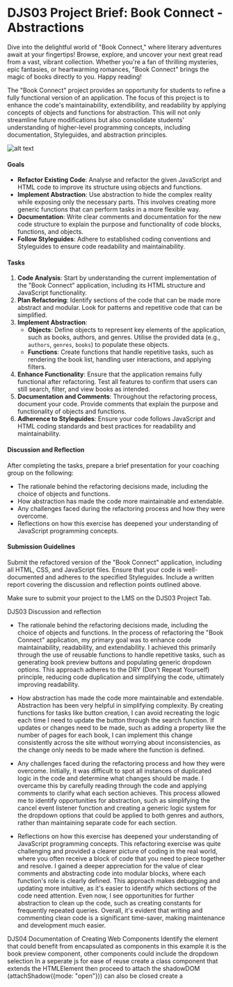 # DJS03 Project Brief: Book Connect - Abstractions

Dive into the delightful world of "Book Connect," where literary adventures await at your fingertips! Browse, explore, and uncover your next great read from a vast, vibrant collection. Whether you're a fan of thrilling mysteries, epic fantasies, or heartwarming romances, "Book Connect" brings the magic of books directly to you. Happy reading! 

The "Book Connect" project provides an opportunity for students to refine a fully functional version of an application. The focus of this project is to enhance the code's maintainability, extendibility, and readability by applying concepts of objects and functions for abstraction. This will not only streamline future modifications but also consolidate students' understanding of higher-level programming concepts, including documentation, Styleguides, and abstraction principles.

![alt text](image.png)

#### Goals

- **Refactor Existing Code**: Analyse and refactor the given JavaScript and HTML code to improve its structure using objects and functions.
- **Implement Abstraction**: Use abstraction to hide the complex reality while exposing only the necessary parts. This involves creating more generic functions that can perform tasks in a more flexible way.
- **Documentation**: Write clear comments and documentation for the new code structure to explain the purpose and functionality of code blocks, functions, and objects.
- **Follow Styleguides**: Adhere to established coding conventions and Styleguides to ensure code readability and maintainability.

#### Tasks

1. **Code Analysis**: Start by understanding the current implementation of the "Book Connect" application, including its HTML structure and JavaScript functionality.
2. **Plan Refactoring**: Identify sections of the code that can be made more abstract and modular. Look for patterns and repetitive code that can be simplified.
3. **Implement Abstraction**:
   - **Objects**: Define objects to represent key elements of the application, such as books, authors, and genres. Utilise the provided data (e.g., `authors`, `genres`, `books`) to populate these objects.
   - **Functions**: Create functions that handle repetitive tasks, such as rendering the book list, handling user interactions, and applying filters.
4. **Enhance Functionality**: Ensure that the application remains fully functional after refactoring. Test all features to confirm that users can still search, filter, and view books as intended.
5. **Documentation and Comments**: Throughout the refactoring process, document your code. Provide comments that explain the purpose and functionality of objects and functions.
6. **Adherence to Styleguides**: Ensure your code follows JavaScript and HTML coding standards and best practices for readability and maintainability.

#### Discussion and Reflection

After completing the tasks, prepare a brief presentation for your coaching group on the following:
- The rationale behind the refactoring decisions made, including the choice of objects and functions.
- How abstraction has made the code more maintainable and extendable.
- Any challenges faced during the refactoring process and how they were overcome.
- Reflections on how this exercise has deepened your understanding of JavaScript programming concepts.

#### Submission Guidelines

Submit the refactored version of the "Book Connect" application, including all HTML, CSS, and JavaScript files. Ensure that your code is well-documented and adheres to the specified Styleguides. Include a written report covering the discussion and reflection points outlined above.

Make sure to submit your project to the LMS on the DJS03 Project Tab.

DJS03
Discussion and reflection

- The rationale behind the refactoring decisions made, including the choice of objects and functions.
   In the process of refactoring the "Book Connect" application, my primary goal was to enhance code maintainability, readability, and extendability. I achieved this primarily through the use of reusable functions to handle repetitive tasks, such as generating book preview buttons and populating generic dropdown options. This approach adheres to the DRY (Don't Repeat Yourself) principle, reducing code duplication and simplifying the code, ultimately improving readability.

- How abstraction has made the code more maintainable and extendable.
   Abstraction has been very helpful in simplifying complexity. By creating functions for tasks like button creation, I can avoid recreating the logic each time I need to update the button through the search function. If updates or changes need to be made, such as adding a property like the number of pages for each book, I can implement this change consistently across the site without worrying about inconsistencies, as the change only needs to be made where the function is defined.

- Any challenges faced during the refactoring process and how they were overcome.
   Initially, it was difficult to spot all instances of duplicated logic in the code and determine what changes should be made. I overcame this by carefully reading through the code and applying comments to clarify what each section achieves. This process allowed me to identify opportunities for abstraction, such as simplifying the cancel event listener function and creating a generic logic system for the dropdown options that could be applied to both genres and authors, rather than maintaining separate code for each section.
   
- Reflections on how this exercise has deepened your understanding of JavaScript programming concepts.
   This refactoring exercise was quite challenging and provided a clearer picture of coding in the real world, where you often receive a block of code that you need to piece together and resolve. I gained a deeper appreciation for the value of clear comments and abstracting code into modular blocks, where each function's role is clearly defined. This approach makes debugging and updating more intuitive, as it's easier to identify which sections of the code need attention. Even now, I see opportunities for further abstraction to clean up the code, such as creating constants for frequently repeated queries. Overall, it's evident that writing and commenting clean code is a significant time-saver, making maintenance and development much easier.

DJS04
Documentation of Creating Web Components
   Identify the element that could benefit from encapsulated as components
      in this example it is the book preview component, other components could include the dropdown selection
   In a seperate js for ease of reuse create a class component that extends the HTMLElement
    then proceed to attach the shadowDOM (attachShadow({mode: "open"})) can also be closed
    create a <style> element for any CSS styling
    create attributes
    finally add event handling, such as listeners or custom events
lastly export this with the Export syntax, and import into the main JS file with the correct file path and ensure where the even is called it is handled appropriately.


Challenges faced
   consol errors through recursion (set up an infinite loop)
      resolved this by creating a check to only call if the data has changed
         (name === 'data-id' && oldValue !== newValue)

   data attributes in the parent script being set incorrectly

   applying the CSS styling
      found out you can directly create a style element and apply the styling in the web component directly

Web components can clearly make functions and elements much easier to reuse, however they are much more finicky and complicated to set up initially so it is only worth while if you need to encapsulate the function or plan on reusing it at a later stage. IE, if i function is very unique and will only be used once it isn't really worth going through the process, however for something that has multiple uses, the extra time initially will be saved down the line with a much easier implementation.